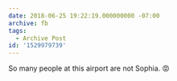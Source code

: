 ```yaml
---
date: 2018-06-25 19:22:19.000000000 -07:00
archive: fb
tags: 
  - Archive Post
id: '1529979739'
---
```


So many people at this airport are not Sophia. 😡
